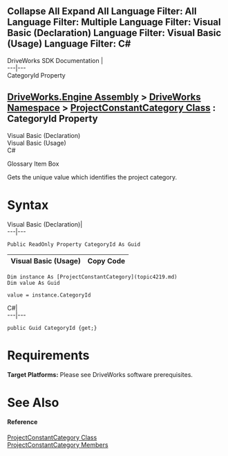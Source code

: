 Collapse All Expand All Language Filter: All  Language Filter: Multiple  Language Filter: Visual Basic (Declaration) Language Filter: Visual Basic (Usage) Language Filter: C#  
---  
DriveWorks SDK Documentation  |   
---|---  
CategoryId Property   
  
[DriveWorks.Engine Assembly](topic2156.md) > [DriveWorks Namespace](topic2159.md) > [ProjectConstantCategory Class](topic4219.md) : CategoryId Property  
---  
  
Visual Basic (Declaration)    
Visual Basic (Usage)    
C# 

Glossary Item Box

Gets the unique value which identifies the project category. 

# Syntax

Visual Basic (Declaration)|   
---|---  
      
    
    Public ReadOnly Property CategoryId As Guid  
  
Visual Basic (Usage)| Copy Code  
---|---  
      
    
    Dim instance As [ProjectConstantCategory](topic4219.md)
    Dim value As Guid
     
    value = instance.CategoryId  
  
C#|   
---|---  
      
    
    public Guid CategoryId {get;}  
  
# Requirements

**Target Platforms:** Please see DriveWorks software prerequisites.

# See Also

#### Reference

[ProjectConstantCategory Class](topic4219.md)   
[ProjectConstantCategory Members](topic4220.md)


